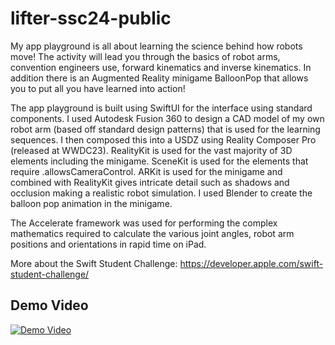  # lifter-ssc24-public
My app playground is all about learning the science behind how robots move! The activity will lead you through the basics of robot arms, convention engineers use, forward kinematics and inverse kinematics. In addition there is an Augmented Reality minigame BalloonPop that allows you to put all you have learned into action!

The app playground is built using SwiftUI for the interface using standard components. I used Autodesk Fusion 360 to design a CAD model of my own robot arm (based off standard design patterns) that is used for the learning sequences. I then composed this into a USDZ using Reality Composer Pro (released at WWDC23). RealityKit is used for the vast majority of 3D elements including the minigame. SceneKit is used for the elements that require .allowsCameraControl. ARKit is used for the minigame and combined with RealityKit gives intricate detail such as shadows and occlusion making a realistic robot simulation. I used Blender to create the balloon pop animation in the minigame. 

The Accelerate framework was used for performing the complex mathematics required to calculate the various joint angles, robot arm positions and orientations in rapid time on iPad. 


More about the Swift Student Challenge: https://developer.apple.com/swift-student-challenge/

## Demo Video

[![Demo Video](https://img.youtube.com/vi/OpXI9ef8jg8/0.jpg)](https://youtu.be/OpXI9ef8jg8)
